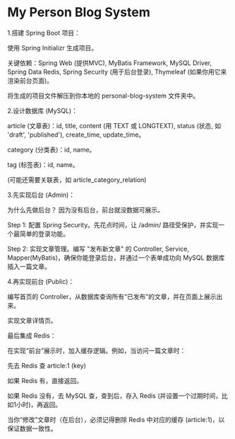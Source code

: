 # My Person Blog System
1.搭建 Spring Boot 项目：

使用 Spring Initializr 生成项目。

关键依赖：Spring Web (提供MVC), MyBatis Framework, MySQL Driver, Spring Data Redis, Spring Security (用于后台登录), Thymeleaf (如果你用它来渲染前台页面)。

将生成的项目文件解压到你本地的 personal-blog-system 文件夹中。

2.设计数据库 (MySQL)：

article (文章表)：id, title, content (用 TEXT 或 LONGTEXT), status (状态, 如 'draft', 'published'), create_time, update_time。

category (分类表)：id, name。

tag (标签表)：id, name。

(可能还需要关联表，如 article_category_relation)

3.先实现后台 (Admin)：

为什么先做后台？ 因为没有后台，前台就没数据可展示。

Step 1: 配置 Spring Security。先花点时间，让 /admin/ 路径受保护，并实现一个最简单的登录功能。

Step 2: 实现文章管理。编写 "发布新文章" 的 Controller, Service, Mapper(MyBatis)，确保你能登录后台，并通过一个表单成功向 MySQL 数据库插入一篇文章。

4.再实现前台 (Public)：

编写首页的 Controller，从数据库查询所有“已发布”的文章，并在页面上展示出来。

实现文章详情页。

最后集成 Redis：

在实现“前台”展示时，加入缓存逻辑。例如，当访问一篇文章时：

先去 Redis 查 article:1 (key)

如果 Redis 有，直接返回。

如果 Redis 没有，去 MySQL 查，查到后，存入 Redis (并设置一个过期时间，比如1小时)，再返回。

当你“修改”文章时（在后台），必须记得删除 Redis 中对应的缓存 (article:1)，以保证数据一致性。
